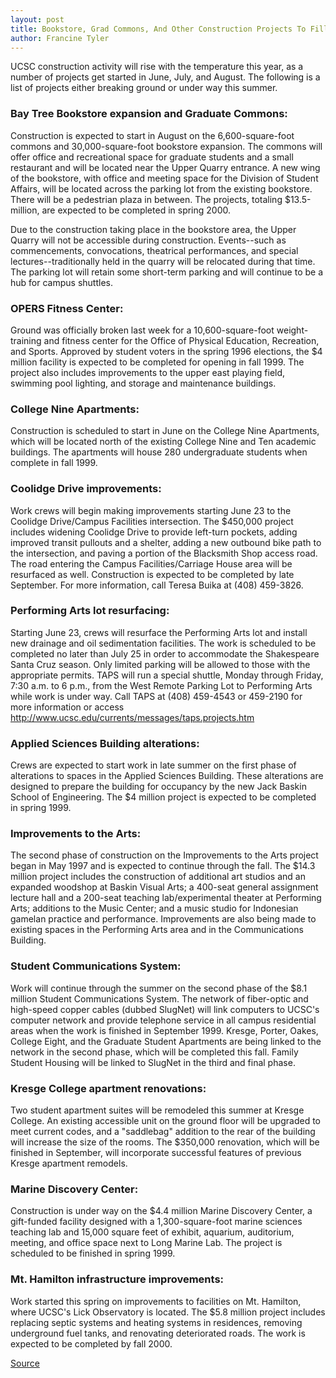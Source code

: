 ```yaml
---
layout: post
title: Bookstore, Grad Commons, And Other Construction Projects To Fill The Summer Months
author: Francine Tyler
---
```


UCSC construction activity will rise with the temperature this year, as a number of projects get started in June, July, and August. The following is a list of projects either breaking ground or under way this summer.

### Bay Tree Bookstore expansion and Graduate Commons:
Construction is expected to start in August on the 6,600-square-foot commons and 30,000-square-foot bookstore expansion. The commons will offer office and recreational space for graduate students and a small restaurant and will be located near the Upper Quarry entrance. A new wing of the bookstore, with office and meeting space for the Division of Student Affairs, will be located across the parking lot from the existing bookstore. There will be a pedestrian plaza in between. The projects, totaling $13.5-million, are expected to be completed in spring 2000.

Due to the construction taking place in the bookstore area, the Upper Quarry will not be accessible during construction. Events--such as commencements, convocations, theatrical performances, and special lectures--traditionally held in the quarry will be relocated during that time. The parking lot will retain some short-term parking and will continue to be a hub for campus shuttles.

### OPERS Fitness Center:
Ground was officially broken last week for a 10,600-square-foot weight-training and fitness center for the Office of Physical Education, Recreation, and Sports. Approved by student voters in the spring 1996 elections, the $4 million facility is expected to be completed for opening in fall 1999. The project also includes improvements to the upper east playing field, swimming pool lighting, and storage and maintenance buildings.

### College Nine Apartments:
Construction is scheduled to start in June on the College Nine Apartments, which will be located north of the existing College Nine and Ten academic buildings. The apartments will house 280 undergraduate students when complete in fall 1999.

### Coolidge Drive improvements:
Work crews will begin making improvements starting June 23 to the Coolidge Drive/Campus Facilities intersection. The $450,000 project includes widening Coolidge Drive to provide left-turn pockets, adding improved transit pullouts and a shelter, adding a new outbound bike path to the intersection, and paving a portion of the Blacksmith Shop access road. The road entering the Campus Facilities/Carriage House area will be resurfaced as well. Construction is expected to be completed by late September. For more information, call Teresa Buika at (408) 459-3826.

### Performing Arts lot resurfacing:
Starting June 23, crews will resurface the Performing Arts lot and install new drainage and oil sedimentation facilities. The work is scheduled to be completed no later than July 25 in order to accommodate the Shakespeare Santa Cruz season. Only limited parking will be allowed to those with the appropriate permits. TAPS will run a special shuttle, Monday through Friday, 7:30 a.m. to 6 p.m., from the West Remote Parking Lot to Performing Arts while work is under way. Call TAPS at (408) 459-4543 or 459-2190 for more information or access <http://www.ucsc.edu/currents/messages/taps.projects.htm>

### Applied Sciences Building alterations:
Crews are expected to start work in late summer on the first phase of alterations to spaces in the Applied Sciences Building. These alterations are designed to prepare the building for occupancy by the new Jack Baskin School of Engineering. The $4 million project is expected to be completed in spring 1999.

### Improvements to the Arts:
The second phase of construction on the Improvements to the Arts project began in May 1997 and is expected to continue through the fall. The $14.3 million project includes the construction of additional art studios and an expanded woodshop at Baskin Visual Arts; a 400-seat general assignment lecture hall and a 200-seat teaching lab/experimental theater at Performing Arts; additions to the Music Center; and a music studio for Indonesian gamelan practice and performance. Improvements are also being made to existing spaces in the Performing Arts area and in the Communications Building.

### Student Communications System:
Work will continue through the summer on the second phase of the $8.1 million Student Communications System. The network of fiber-optic and high-speed copper cables (dubbed SlugNet) will link computers to UCSC's computer network and provide telephone service in all campus residential areas when the work is finished in September 1999. Kresge, Porter, Oakes, College Eight, and the Graduate Student Apartments are being linked to the network in the second phase, which will be completed this fall. Family Student Housing will be linked to SlugNet in the third and final phase.

### Kresge College apartment renovations:
Two student apartment suites will be remodeled this summer at Kresge College. An existing accessible unit on the ground floor will be upgraded to meet current codes, and a "saddlebag" addition to the rear of the building will increase the size of the rooms. The $350,000 renovation, which will be finished in September, will incorporate successful features of previous Kresge apartment remodels.

### Marine Discovery Center:
Construction is under way on the $4.4 million Marine Discovery Center, a gift-funded facility designed with a 1,300-square-foot marine sciences teaching lab and 15,000 square feet of exhibit, aquarium, auditorium, meeting, and office space next to Long Marine Lab. The project is scheduled to be finished in spring 1999.

### Mt. Hamilton infrastructure improvements:
Work started this spring on improvements to facilities on Mt. Hamilton, where UCSC's Lick Observatory is located. The $5.8 million project includes replacing septic systems and heating systems in residences, removing underground fuel tanks, and renovating deteriorated roads. The work is expected to be completed by fall 2000.

[Source](http://www1.ucsc.edu/oncampus/currents/97-98/06-15/construction.htm "Permalink to Summer construction projects: 06-15-98")
